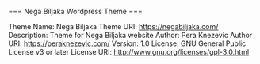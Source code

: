 === Nega Biljaka Wordpress Theme ===

Theme Name:        Nega Biljaka
Theme URI:         https://negabiljaka.com/
Description:       Theme for Nega Biljaka website
Author:            Pera Knezevic
Author URI:        https://peraknezevic.com/
Version:           1.0
License:           GNU General Public License v3 or later
License URI:       http://www.gnu.org/licenses/gpl-3.0.html
